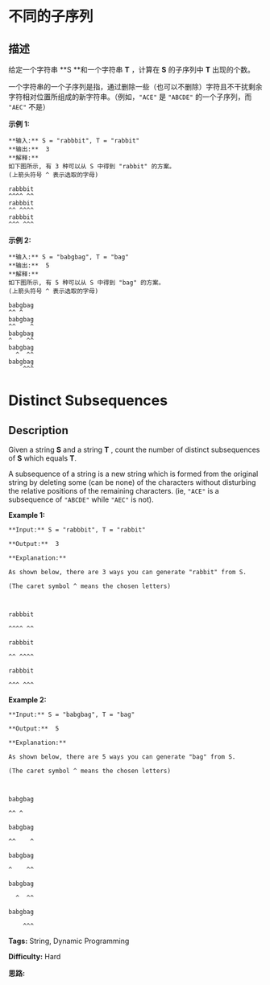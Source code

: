 # 不同的子序列

## 描述

给定一个字符串  **S  **和一个字符串  **T** ，计算在 **S** 的子序列中 **T** 出现的个数。

一个字符串的一个子序列是指，通过删除一些（也可以不删除）字符且不干扰剩余字符相对位置所组成的新字符串。（例如，`"ACE"` 是 `"ABCDE"` 的一个子序列，而 `"AEC"` 不是）

**示例  1:**

    
    
    **输入:** S = "rabbbit", T = "rabbit"
    **输出:**  3
    **解释:**
    如下图所示, 有 3 种可以从 S 中得到 "rabbit" 的方案。
    (上箭头符号 ^ 表示选取的字母)
    
    rabbbit
    ^^^^ ^^
    rabbbit
    ^^ ^^^^
    rabbbit
    ^^^ ^^^
    

**示例  2:**

    
    
    **输入:** S = "babgbag", T = "bag"
    **输出:**  5
    **解释:**
    如下图所示, 有 5 种可以从 S 中得到 "bag" 的方案。 
    (上箭头符号 ^ 表示选取的字母)
    
    babgbag
    ^^ ^
    babgbag
    ^^    ^
    babgbag
    ^    ^^
    babgbag
      ^  ^^
    babgbag
        ^^^



# Distinct Subsequences

## Description



Given a string **S** and a string **T** , count the number of distinct subsequences of **S** which equals **T**.

A subsequence of a string is a new string which is formed from the original string by deleting some (can be none) of the characters without disturbing the relative positions of the remaining characters. (ie, `"ACE"` is a subsequence of `"ABCDE"` while `"AEC"` is not).

**Example 1:**

    
    
    **Input:** S = "rabbbit", T = "rabbit"
    **Output:**  3
    **Explanation:**
    As shown below, there are 3 ways you can generate "rabbit" from S.
    (The caret symbol ^ means the chosen letters)
    
    rabbbit
    ^^^^ ^^
    rabbbit
    ^^ ^^^^
    rabbbit
    ^^^ ^^^
    

**Example 2:**

    
    
    **Input:** S = "babgbag", T = "bag"
    **Output:**  5
    **Explanation:**
    As shown below, there are 5 ways you can generate "bag" from S.
    (The caret symbol ^ means the chosen letters)
    
    babgbag
    ^^ ^
    babgbag
    ^^    ^
    babgbag
    ^    ^^
    babgbag
      ^  ^^
    babgbag
        ^^^
    


**Tags:** String, Dynamic Programming

**Difficulty:** Hard

**思路:**
